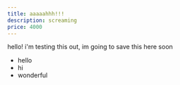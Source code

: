 ```yaml
---
title: aaaaahhh!!!
description: screaming
price: 4000
---
```

hello! i'm testing this out, im going to save this here soon



* hello
* hi
* wonderful
